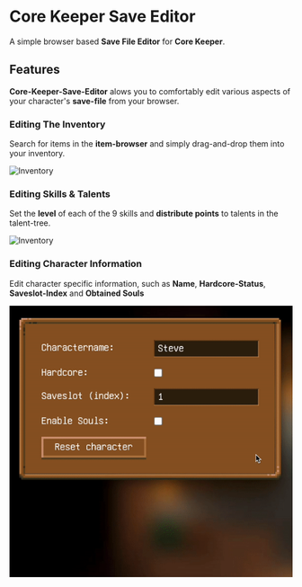 # Core Keeper Save Editor

A simple browser based **Save File Editor** for **Core Keeper**.

## Features

**Core-Keeper-Save-Editor** alows you to comfortably edit various aspects of your character's **save-file** from your browser.

### Editing The Inventory

Search for items in the **item-browser** and simply drag-and-drop them into your inventory.

![Inventory](./.github/assets/inventory.gif)

### Editing Skills & Talents

Set the **level** of each of the 9 skills and **distribute points** to talents in the talent-tree.

![Inventory](./.github/assets/skills.gif)

### Editing Character Information

Edit character specific information, such as **Name**, **Hardcore-Status**, **Saveslot-Index** and **Obtained Souls**

![Inventory](./.github/assets/character.gif)
